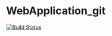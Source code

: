 # WebApplication_git
[![Build Status](https://dev.azure.com/parakhjuneja/AgileProject/_apis/build/status%2FNeworganization0711.WebApplication_git?branchName=main)](https://dev.azure.com/parakhjuneja/AgileProject/_build/latest?definitionId=4&branchName=main)
